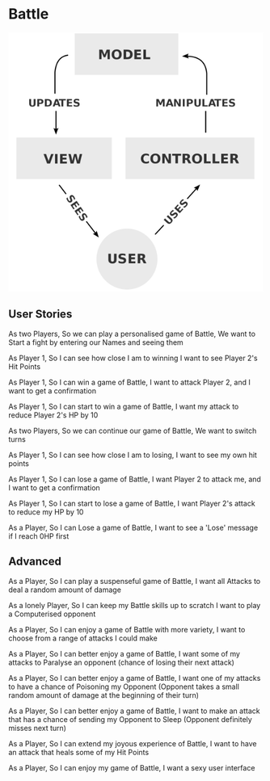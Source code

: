  # Battle 

 ![Model View Controller (MVC) - Three tier Web Architecture](https://github.com/Alastair2D/battle/blob/master/images/mvc_diagram.png)

User Stories <br>
-----------
As two Players, So we can play a personalised game of Battle, We want to Start a fight by entering our Names and seeing them

As Player 1, So I can see how close I am to winning I want to see Player 2's Hit Points

As Player 1, So I can win a game of Battle, I want to attack Player 2, and I want to get a confirmation

As Player 1, So I can start to win a game of Battle, I want my attack to reduce Player 2's HP by 10

As two Players, So we can continue our game of Battle, We want to switch turns

As Player 1, So I can see how close I am to losing, I want to see my own hit points

As Player 1, So I can lose a game of Battle, I want Player 2 to attack me, and I want to get a confirmation

As Player 1, So I can start to lose a game of Battle, I want Player 2's attack to reduce my HP by 10

As a Player, So I can Lose a game of Battle, I want to see a 'Lose' message if I reach 0HP first

Advanced <br>
--------
As a Player, So I can play a suspenseful game of Battle, I want all Attacks to deal a random amount of damage

As a lonely Player, So I can keep my Battle skills up to scratch I want to play a Computerised opponent

As a Player, So I can enjoy a game of Battle with more variety, I want to choose from a range of attacks I could make

As a Player, So I can better enjoy a game of Battle, I want some of my attacks to Paralyse an opponent (chance of losing their next attack)

As a Player, So I can better enjoy a game of Battle, I want one of my attacks to have a chance of Poisoning my Opponent (Opponent takes a small random amount of damage at the beginning of their turn)

As a Player, So I can better enjoy a game of Battle, I want to make an attack that has a chance of sending my Opponent to Sleep (Opponent definitely misses next turn)

As a Player, So I can extend my joyous experience of Battle, I want to have an attack that heals some of my Hit Points

As a Player, So I can enjoy my game of Battle, I want a sexy user interface